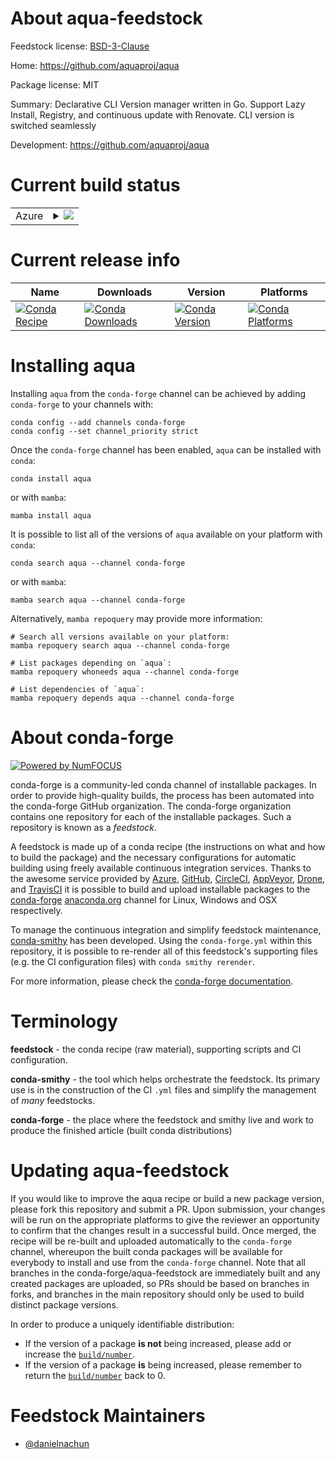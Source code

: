 About aqua-feedstock
====================

Feedstock license: [BSD-3-Clause](https://github.com/conda-forge/aqua-feedstock/blob/main/LICENSE.txt)

Home: https://github.com/aquaproj/aqua

Package license: MIT

Summary: Declarative CLI Version manager written in Go. Support Lazy Install, Registry, and continuous update with Renovate. CLI version is switched seamlessly

Development: https://github.com/aquaproj/aqua

Current build status
====================


<table>
    
  <tr>
    <td>Azure</td>
    <td>
      <details>
        <summary>
          <a href="https://dev.azure.com/conda-forge/feedstock-builds/_build/latest?definitionId=25090&branchName=main">
            <img src="https://dev.azure.com/conda-forge/feedstock-builds/_apis/build/status/aqua-feedstock?branchName=main">
          </a>
        </summary>
        <table>
          <thead><tr><th>Variant</th><th>Status</th></tr></thead>
          <tbody><tr>
              <td>linux_64</td>
              <td>
                <a href="https://dev.azure.com/conda-forge/feedstock-builds/_build/latest?definitionId=25090&branchName=main">
                  <img src="https://dev.azure.com/conda-forge/feedstock-builds/_apis/build/status/aqua-feedstock?branchName=main&jobName=linux&configuration=linux%20linux_64_" alt="variant">
                </a>
              </td>
            </tr><tr>
              <td>linux_aarch64</td>
              <td>
                <a href="https://dev.azure.com/conda-forge/feedstock-builds/_build/latest?definitionId=25090&branchName=main">
                  <img src="https://dev.azure.com/conda-forge/feedstock-builds/_apis/build/status/aqua-feedstock?branchName=main&jobName=linux&configuration=linux%20linux_aarch64_" alt="variant">
                </a>
              </td>
            </tr><tr>
              <td>linux_ppc64le</td>
              <td>
                <a href="https://dev.azure.com/conda-forge/feedstock-builds/_build/latest?definitionId=25090&branchName=main">
                  <img src="https://dev.azure.com/conda-forge/feedstock-builds/_apis/build/status/aqua-feedstock?branchName=main&jobName=linux&configuration=linux%20linux_ppc64le_" alt="variant">
                </a>
              </td>
            </tr><tr>
              <td>osx_64</td>
              <td>
                <a href="https://dev.azure.com/conda-forge/feedstock-builds/_build/latest?definitionId=25090&branchName=main">
                  <img src="https://dev.azure.com/conda-forge/feedstock-builds/_apis/build/status/aqua-feedstock?branchName=main&jobName=osx&configuration=osx%20osx_64_" alt="variant">
                </a>
              </td>
            </tr><tr>
              <td>osx_arm64</td>
              <td>
                <a href="https://dev.azure.com/conda-forge/feedstock-builds/_build/latest?definitionId=25090&branchName=main">
                  <img src="https://dev.azure.com/conda-forge/feedstock-builds/_apis/build/status/aqua-feedstock?branchName=main&jobName=osx&configuration=osx%20osx_arm64_" alt="variant">
                </a>
              </td>
            </tr><tr>
              <td>win_64</td>
              <td>
                <a href="https://dev.azure.com/conda-forge/feedstock-builds/_build/latest?definitionId=25090&branchName=main">
                  <img src="https://dev.azure.com/conda-forge/feedstock-builds/_apis/build/status/aqua-feedstock?branchName=main&jobName=win&configuration=win%20win_64_" alt="variant">
                </a>
              </td>
            </tr>
          </tbody>
        </table>
      </details>
    </td>
  </tr>
</table>

Current release info
====================

| Name | Downloads | Version | Platforms |
| --- | --- | --- | --- |
| [![Conda Recipe](https://img.shields.io/badge/recipe-aqua-green.svg)](https://anaconda.org/conda-forge/aqua) | [![Conda Downloads](https://img.shields.io/conda/dn/conda-forge/aqua.svg)](https://anaconda.org/conda-forge/aqua) | [![Conda Version](https://img.shields.io/conda/vn/conda-forge/aqua.svg)](https://anaconda.org/conda-forge/aqua) | [![Conda Platforms](https://img.shields.io/conda/pn/conda-forge/aqua.svg)](https://anaconda.org/conda-forge/aqua) |

Installing aqua
===============

Installing `aqua` from the `conda-forge` channel can be achieved by adding `conda-forge` to your channels with:

```
conda config --add channels conda-forge
conda config --set channel_priority strict
```

Once the `conda-forge` channel has been enabled, `aqua` can be installed with `conda`:

```
conda install aqua
```

or with `mamba`:

```
mamba install aqua
```

It is possible to list all of the versions of `aqua` available on your platform with `conda`:

```
conda search aqua --channel conda-forge
```

or with `mamba`:

```
mamba search aqua --channel conda-forge
```

Alternatively, `mamba repoquery` may provide more information:

```
# Search all versions available on your platform:
mamba repoquery search aqua --channel conda-forge

# List packages depending on `aqua`:
mamba repoquery whoneeds aqua --channel conda-forge

# List dependencies of `aqua`:
mamba repoquery depends aqua --channel conda-forge
```


About conda-forge
=================

[![Powered by
NumFOCUS](https://img.shields.io/badge/powered%20by-NumFOCUS-orange.svg?style=flat&colorA=E1523D&colorB=007D8A)](https://numfocus.org)

conda-forge is a community-led conda channel of installable packages.
In order to provide high-quality builds, the process has been automated into the
conda-forge GitHub organization. The conda-forge organization contains one repository
for each of the installable packages. Such a repository is known as a *feedstock*.

A feedstock is made up of a conda recipe (the instructions on what and how to build
the package) and the necessary configurations for automatic building using freely
available continuous integration services. Thanks to the awesome service provided by
[Azure](https://azure.microsoft.com/en-us/services/devops/), [GitHub](https://github.com/),
[CircleCI](https://circleci.com/), [AppVeyor](https://www.appveyor.com/),
[Drone](https://cloud.drone.io/welcome), and [TravisCI](https://travis-ci.com/)
it is possible to build and upload installable packages to the
[conda-forge](https://anaconda.org/conda-forge) [anaconda.org](https://anaconda.org/)
channel for Linux, Windows and OSX respectively.

To manage the continuous integration and simplify feedstock maintenance,
[conda-smithy](https://github.com/conda-forge/conda-smithy) has been developed.
Using the ``conda-forge.yml`` within this repository, it is possible to re-render all of
this feedstock's supporting files (e.g. the CI configuration files) with ``conda smithy rerender``.

For more information, please check the [conda-forge documentation](https://conda-forge.org/docs/).

Terminology
===========

**feedstock** - the conda recipe (raw material), supporting scripts and CI configuration.

**conda-smithy** - the tool which helps orchestrate the feedstock.
                   Its primary use is in the construction of the CI ``.yml`` files
                   and simplify the management of *many* feedstocks.

**conda-forge** - the place where the feedstock and smithy live and work to
                  produce the finished article (built conda distributions)


Updating aqua-feedstock
=======================

If you would like to improve the aqua recipe or build a new
package version, please fork this repository and submit a PR. Upon submission,
your changes will be run on the appropriate platforms to give the reviewer an
opportunity to confirm that the changes result in a successful build. Once
merged, the recipe will be re-built and uploaded automatically to the
`conda-forge` channel, whereupon the built conda packages will be available for
everybody to install and use from the `conda-forge` channel.
Note that all branches in the conda-forge/aqua-feedstock are
immediately built and any created packages are uploaded, so PRs should be based
on branches in forks, and branches in the main repository should only be used to
build distinct package versions.

In order to produce a uniquely identifiable distribution:
 * If the version of a package **is not** being increased, please add or increase
   the [``build/number``](https://docs.conda.io/projects/conda-build/en/latest/resources/define-metadata.html#build-number-and-string).
 * If the version of a package **is** being increased, please remember to return
   the [``build/number``](https://docs.conda.io/projects/conda-build/en/latest/resources/define-metadata.html#build-number-and-string)
   back to 0.

Feedstock Maintainers
=====================

* [@danielnachun](https://github.com/danielnachun/)

